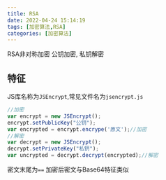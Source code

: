 ```yaml
---
title: RSA
date: 2022-04-24 15:14:19
tags: [加密算法,RSA]
categories: [加密算法]
---
```


RSA非对称加密
公钥加密, 私钥解密

## 特征
JS库名称为`JSEncrypt`,常见文件名为`jsencrypt.js`
```js
//加密
var encrypt = new JSEncrypt();
encrypt.setPublicKey("公钥");
var encrypted = encrypt.encrype('原文');//加密
//解密
var decrypt = new JSEncrypt();
decrypt.setPrivateKey("私钥");
var uncrypted = decrypt.decrypt(encrypted);//解密
```
密文末尾为`==`
加密后密文与Base64特征类似